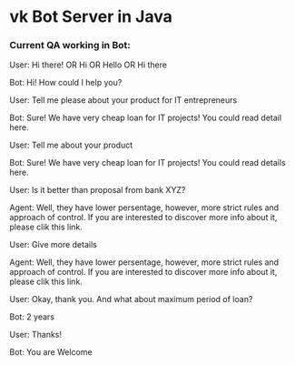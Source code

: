 # vk Bot Server in Java

### Current QA  working in Bot:

User: Hi there! OR Hi OR Hello OR Hi there

Bot: Hi! How could I help you?


User: Tell me please about your product for IT entrepreneurs

Bot: Sure! We have very cheap loan for IT projects! You could read detail here.


User: Tell me about your product

Bot: Sure! We have very cheap loan for IT projects! You could read details here.


User: Is it better than proposal from bank XYZ?

Agent: Well, they have lower persentage, however, more strict rules and approach of  control. If you are interested to discover more info about it, please clik this link.


User: Give more details

Agent: Well, they have lower persentage, however, more strict rules and approach of  control. If you are interested to discover more info about it, please clik this link.


User: Okay, thank you. And what about maximum period of loan?

Bot: 2 years


User: Thanks!

Bot: You are Welcome

